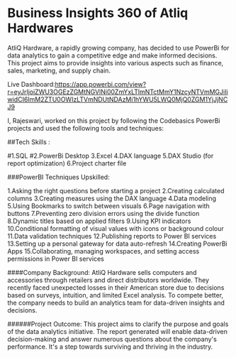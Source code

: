 # Business Insights 360 of Atliq Hardwares
AtliQ Hardware, a rapidly growing company, has decided to use PowerBi for data analytics to gain a competitive edge and make informed decisions. This project aims to provide insights into various aspects such as finance, sales, marketing, and supply chain.

Live Dashboard:https://app.powerbi.com/view?r=eyJrIjoiZWU3OGEzZGMtNGVlNi00ZmYxLTlmNTctMmY1NzcyNTVmMGJiIiwidCI6ImM2ZTU0OWIzLTVmNDUtNDAzMi1hYWU5LWQ0MjQ0ZGM1YjJjNCJ9

I, Rajeswari, worked on this project by following the Codebasics PowerBi projects and used the following tools and techniques:

##Tech Skills :

#1.SQL
#2.PowerBi Desktop
3.Excel
4.DAX language
5.DAX Studio (for report optimization)
6.Project charter file

###PowerBI Techniques Upskilled:

1.Asking the right questions before starting a project
2.Creating calculated columns
3.Creating measures using the DAX language
4.Data modeling
5.Using Bookmarks to switch between visuals
6.Page navigation with buttons
7.Preventing zero division errors using the divide function
8.Dynamic titles based on applied filters
9.Using KPI indicators
10.Conditional formatting of visual values with icons or background colour
11.Data validation techniques
12.Publishing reports to Power BI services
13.Setting up a personal gateway for data auto-refresh
14.Creating PowerBi Apps
15.Collaborating, managing workspaces, and setting access permissions in Power BI services

####Company Background:
 AtliQ Hardware sells computers and accessories through retailers and direct distributors worldwide. They recently faced unexpected losses in their American store due to decisions based on surveys, intuition, and limited Excel analysis. To compete better, the company needs to build an analytics team for data-driven insights and decisions.

######Project Outcome:
 This project aims to clarify the purpose and goals of the data analytics initiative. The report generated will enable data-driven decision-making and answer numerous questions about the company's performance. It's a step towards surviving and thriving in the industry.
